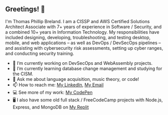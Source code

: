 ## Greetings! 👋

I'm Thomas Phillip Breland. I am a CISSP and AWS Certified Solutions Architect Associate with 7+ years of experience in Software / Security, and a combined 10+ years in Information Technology. My responsibilities have included designing, developing, troubleshooting, and testing desktop, mobile, and web applications – as well as DevOps / DevSecOps pipelines – and assisting with cybersecurity risk assessments, setting up cyber ranges, and conducting security training.

- 🔭 I’m currently working on DevSecOps and WebAssembly projects.
- 🌱 I’m currently learning database change management and studying for the CISM.
- 💬 Ask me about language acquisition, music theory, or code!
- 📫 How to reach me: [My LinkedIn](https://www.linkedin.com/in/thomasbreland), [My Email](mailto:thomas@breland.tech)
- 💻 See more of my work: [My CodePen](https://codepen.io/thomasbreland)
- 🖥️ I also have some old full stack / FreeCodeCamp projects with Node.js, Express, and MongoDB on [My Replit](https://replit.com/@thomasbreland)
<!-- - 👯 I’m looking to collaborate on ...
- 🤔 I’m looking for help with ...
- ⚡ Fun fact: -->
